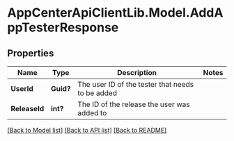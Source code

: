 # AppCenterApiClientLib.Model.AddAppTesterResponse
## Properties

Name | Type | Description | Notes
------------ | ------------- | ------------- | -------------
**UserId** | **Guid?** | The user ID of the tester that needs to be added | 
**ReleaseId** | **int?** | The ID of the release the user was added to | 

[[Back to Model list]](../README.md#documentation-for-models) [[Back to API list]](../README.md#documentation-for-api-endpoints) [[Back to README]](../README.md)

